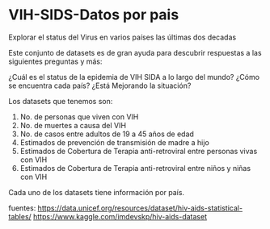 # VIH-SIDS-Datos por pais
Explorar el status del Virus en varios países las últimas dos decadas 

Este conjunto de datasets es de gran ayuda para descubrir respuestas a las siguientes preguntas y más:

¿Cuál es el status de la epidemia de VIH SIDA a lo largo del mundo?
¿Cómo se encuentra cada país?
¿Está Mejorando la situación?

Los datasets que tenemos son:

1. No. de personas que viven con VIH 
2. No. de muertes a causa del VIH
3. No. de casos entre adultos de 19 a 45 años de edad
4. Estimados de prevención de transmisión de madre a hijo
5. Estimados de Cobertura de Terapia anti-retroviral entre personas vivas con VIH
6. Estimados de Cobertura de Terapia anti-retroviral entre niños y niñas con VIH

Cada uno de los datasets tiene información por país.

fuentes:
https://data.unicef.org/resources/dataset/hiv-aids-statistical-tables/
https://www.kaggle.com/imdevskp/hiv-aids-dataset
